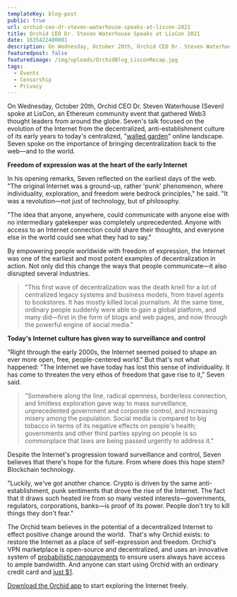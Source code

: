 ```yaml
---
templateKey: blog-post
public: true
url: orchid-ceo-dr-steven-waterhouse-speaks-at-liscon-2021
title: Orchid CEO Dr. Steven Waterhouse Speaks at LisCon 2021
date: 1635422400001
description: On Wednesday, October 20th, Orchid CEO Dr. Steven Waterhouse (Seven) spoke at LisCon, an Ethereum community event that gathered Web3 thought leaders from around the globe. Seven’s talk focused on the evolution of the Internet from the decentralized, anti-establishment culture of its early years to today’s centralized, “walled garden” online landscape. Seven spoke on the importance of bringing decentralization back to the web—and to the world.
featuredpost: false
featuredimage: /img/uploads/OrchidBlog_LisconRecap.jpg
tags:
  - Events
  - Censorship
  - Privacy
---
```

On Wednesday, October 20th, Orchid CEO Dr. Steven Waterhouse (Seven) spoke at LisCon, an Ethereum community event that gathered Web3 thought leaders from around the globe. Seven's talk focused on the evolution of the Internet from the decentralized, anti-establishment culture of its early years to today's centralized, "[walled garden](https://beincrypto.com/walled-gardens-in-the-metaverse-blockchain-offers-an-alternative/)" online landscape. Seven spoke on the importance of bringing decentralization back to the web—and to the world.

**Freedom of expression was at the heart of the early Internet**

In his opening remarks, Seven reflected on the earliest days of the web. "The original Internet was a ground-up, rather 'punk' phenomenon, where individuality, exploration, and freedom were bedrock principles," he said. "It was a revolution—not just of technology, but of philosophy.

"The idea that anyone, anywhere, could communicate with anyone else with no intermediary gatekeeper was completely unprecedented. Anyone with access to an Internet connection could share their thoughts, and everyone else in the world could see what they had to say."

By empowering people worldwide with freedom of expression, the Internet was one of the earliest and most potent examples of decentralization in action. Not only did this change the ways that people communicate—it also disrupted several industries.

>"This first wave of decentralization was the death knell for a lot of centralized legacy systems and business models, from travel agents to bookstores. It has mostly killed local journalism. At the same time, ordinary people suddenly were able to gain a global platform, and many did—first in the form of blogs and web pages, and now through the powerful engine of social media."

**Today's Internet culture has given way to surveillance and control**

"Right through the early 2000s, the Internet seemed poised to shape an ever more open, free, people-centered world." But that's not what happened: "The Internet we have today has lost this sense of individuality. It has come to threaten the very ethos of freedom that gave rise to it," Seven said.

>"Somewhere along the line, radical openness, borderless connection, and limitless exploration gave way to mass surveillance, unprecedented government and corporate control, and increasing misery among the population. Social media is compared to big tobacco in terms of its negative effects on people's health; governments and other third parties spying on people is so commonplace that laws are being passed urgently to address it."

Despite the Internet's progression toward surveillance and control, Seven believes that there's hope for the future. From where does this hope stem? Blockchain technology.

"Luckily, we've got another chance. Crypto is driven by the same anti-establishment, punk sentiments that drove the rise of the Internet. The fact that it draws such heated ire from so many vested interests—governments, regulators, corporations, banks—is proof of its power. People don't try to kill things they don't fear."

The Orchid team believes in the potential of a decentralized Internet to effect positive change around the world.  That's why Orchid exists: to restore the Internet as a place of self-expression and freedom. Orchid's VPN marketplace is open-source and decentralized, and uses an innovative system of [probabilistic nanopayments](https://medium.com/orchid-labs/probabilistic-nanopayments-4aa423c3f22f) to ensure users always have access to ample bandwidth. And anyone can start using Orchid with an ordinary credit card and [just $1](https://blog.orchid.com/starting-today-it-only-costs-1-to-get-started-with-orchid/).

[Download the Orchid app](https://www.orchid.com/download) to start exploring the Internet freely.